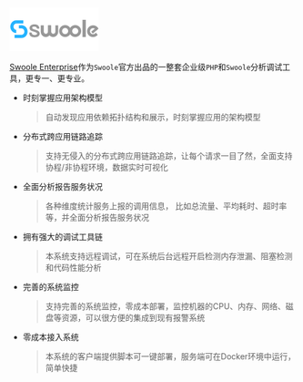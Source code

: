![](images/swoolee.png)

[Swoole Enterprise](https://www.swoole-cloud.com)作为`Swoole`官方出品的一整套企业级`PHP`和`Swoole`分析调试工具，更专一、更专业。

* 时刻掌握应用架构模型
    > 自动发现应用依赖拓扑结构和展示，时刻掌握应用的架构模型
* 分布式跨应用链路追踪
    > 支持无侵入的分布式跨应用链路追踪，让每个请求一目了然，全面支持协程/非协程环境，数据实时可视化
* 全面分析报告服务状况
    > 各种维度统计服务上报的调用信息， 比如总流量、平均耗时、超时率等，并全面分析报告服务状况
* 拥有强大的调试工具链
    > 本系统支持远程调试，可在系统后台远程开启检测内存泄漏、阻塞检测和代码性能分析
* 完善的系统监控
    > 支持完善的系统监控，零成本部署，监控机器的CPU、内存、网络、磁盘等资源，可以很方便的集成到现有报警系统
* 零成本接入系统
    > 本系统的客户端提供脚本可一键部署，服务端可在Docker环境中运行，简单快捷
